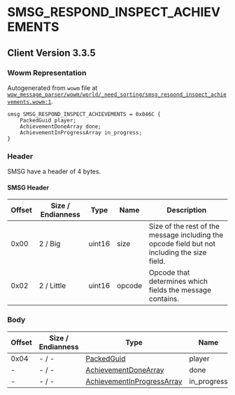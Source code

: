 # SMSG_RESPOND_INSPECT_ACHIEVEMENTS

## Client Version 3.3.5

### Wowm Representation

Autogenerated from `wowm` file at [`wow_message_parser/wowm/world/_need_sorting/smsg_respond_inspect_achievements.wowm:1`](https://github.com/gtker/wow_messages/tree/main/wow_message_parser/wowm/world/_need_sorting/smsg_respond_inspect_achievements.wowm#L1).
```rust,ignore
smsg SMSG_RESPOND_INSPECT_ACHIEVEMENTS = 0x046C {
    PackedGuid player;
    AchievementDoneArray done;
    AchievementInProgressArray in_progress;
}
```
### Header

SMSG have a header of 4 bytes.

#### SMSG Header

| Offset | Size / Endianness | Type   | Name   | Description |
| ------ | ----------------- | ------ | ------ | ----------- |
| 0x00   | 2 / Big           | uint16 | size   | Size of the rest of the message including the opcode field but not including the size field.|
| 0x02   | 2 / Little        | uint16 | opcode | Opcode that determines which fields the message contains.|

### Body

| Offset | Size / Endianness | Type | Name | Description | Comment |
| ------ | ----------------- | ---- | ---- | ----------- | ------- |
| 0x04 | - / - | [PackedGuid](../spec/packed-guid.md) | player |  |  |
| - | - / - | [AchievementDoneArray](../spec/achievement-done-array.md) | done |  |  |
| - | - / - | [AchievementInProgressArray](../spec/achievement-in-progress-array.md) | in_progress |  |  |

